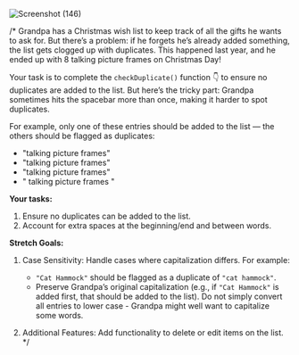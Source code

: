 ![Screenshot (146)](https://github.com/user-attachments/assets/7fa53b1c-d033-4bca-bc65-a58ce5e87732)



/*
Grandpa has a Christmas wish list to keep track of all the gifts he wants to ask for. But there’s a problem: if he forgets he’s already added something, the list gets clogged up with duplicates. This happened last year, and he ended up with 8 talking picture frames on Christmas Day!

Your task is to complete the `checkDuplicate()` function 👇 to ensure no duplicates are added to the list. But here’s the tricky part: Grandpa sometimes hits the spacebar more than once, making it harder to spot duplicates.

For example, only one of these entries should be added to the list — the others should be flagged as duplicates:

- "talking picture frames"
- "talking  picture frames"
- "talking picture    frames"
- " talking picture frames "

**Your tasks:**
1. Ensure no duplicates can be added to the list.
2. Account for extra spaces at the beginning/end and between words.
 
**Stretch Goals:**
1. Case Sensitivity: Handle cases where capitalization differs. For example:
   - `"Cat Hammock"` should be flagged as a duplicate of `"cat hammock"`.
   - Preserve Grandpa’s original capitalization (e.g., if `"Cat Hammock"` is added first, that should be added to the list). Do not simply convert all entries to lower case - Grandpa might well want to capitalize some words. 

2. Additional Features: Add functionality to delete or edit items on the list.
*/


